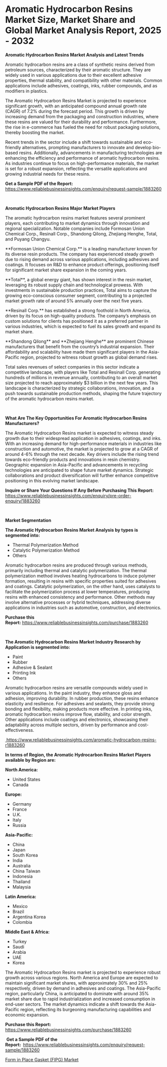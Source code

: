 <p><h1>Aromatic Hydrocarbon Resins Market Size, Market Share and Global Market Analysis Report, 2025 - 2032</h1></p><p><strong>Aromatic Hydrocarbon Resins Market Analysis and Latest Trends</strong></p>
<p><p>Aromatic hydrocarbon resins are a class of synthetic resins derived from petroleum sources, characterized by their aromatic structure. They are widely used in various applications due to their excellent adhesive properties, thermal stability, and compatibility with other materials. Common applications include adhesives, coatings, inks, rubber compounds, and as modifiers in plastics.</p><p>The Aromatic Hydrocarbon Resins Market is projected to experience significant growth, with an anticipated compound annual growth rate (CAGR) of 7.2% during the forecast period. This growth is driven by increasing demand from the packaging and construction industries, where these resins are valued for their durability and performance. Furthermore, the rise in e-commerce has fueled the need for robust packaging solutions, thereby boosting the market.</p><p>Recent trends in the sector include a shift towards sustainable and eco-friendly alternatives, prompting manufacturers to innovate and develop bio-based resins. Additionally, advancements in manufacturing technologies are enhancing the efficiency and performance of aromatic hydrocarbon resins. As industries continue to focus on high-performance materials, the market is set for a robust expansion, reflecting the versatile applications and growing industrial needs for these resins.</p></p>
<p><strong>Get a Sample PDF of the Report:&nbsp;</strong> <a href="https://www.reliablebusinessinsights.com/enquiry/request-sample/1883260?utm_campaign=3453&utm_medium=2&utm_source=Github&utm_content=ia&utm_term=03042025&utm_id=aromatic-hydrocarbon-resins">https://www.reliablebusinessinsights.com/enquiry/request-sample/1883260</a></p>
<p>&nbsp;</p>
<p><strong>Aromatic Hydrocarbon Resins Major Market Players</strong></p>
<p><p>The aromatic hydrocarbon resins market features several prominent players, each contributing to market dynamics through innovation and regional specialization. Notable companies include Formosan Union Chemical Corp., Resinall Corp., Shandong Qilong, Zhejiang Henghe, Total, and Puyang Changyu.</p><p>**Formosan Union Chemical Corp.** is a leading manufacturer known for its diverse resin products. The company has experienced steady growth due to rising demand across various applications, including adhesives and coatings. It focuses on R&D to enhance product offerings, positioning itself for significant market share expansion in the coming years.</p><p>**Total**, a global energy giant, has shown interest in the resin market, leveraging its robust supply chain and technological prowess. With investments in sustainable production practices, Total aims to capture the growing eco-conscious consumer segment, contributing to a projected market growth rate of around 5% annually over the next five years.</p><p>**Resinall Corp.** has established a strong foothold in North America, driven by its focus on high-quality products. The company’s emphasis on custom solutions for clients has positioned it as a preferred partner in various industries, which is expected to fuel its sales growth and expand its market share.</p><p>**Shandong Qilong** and **Zhejiang Henghe** are prominent Chinese manufacturers that benefit from the country’s industrial expansion. Their affordability and scalability have made them significant players in the Asia-Pacific region, projected to witness robust growth as global demand rises.</p><p>Total sales revenues of select companies in this sector indicate a competitive landscape, with players like Total and Resinall Corp. generating hundreds of millions in revenue annually, contributing to an overall market size projected to reach approximately $3 billion in the next few years. This landscape is characterized by strategic collaborations, innovation, and a push towards sustainable production methods, shaping the future trajectory of the aromatic hydrocarbon resins market.</p></p>
<p>&nbsp;</p>
<p><strong>What Are The Key Opportunities For Aromatic Hydrocarbon Resins Manufacturers?</strong></p>
<p><p>The Aromatic Hydrocarbon Resins market is expected to witness steady growth due to their widespread application in adhesives, coatings, and inks. With an increasing demand for high-performance materials in industries like construction and automotive, the market is projected to grow at a CAGR of around 4-6% through the next decade. Key drivers include the rising trend towards eco-friendly products and innovations in resin chemistry. Geographic expansion in Asia-Pacific and advancements in recycling technologies are anticipated to shape future market dynamics. Strategic collaborations and product diversification will further enhance competitive positioning in this evolving market landscape.</p></p>
<p><strong>Inquire or Share Your Questions If Any Before Purchasing This Report:</strong> <a href="https://www.reliablebusinessinsights.com/enquiry/pre-order-enquiry/1883260?utm_campaign=3453&utm_medium=2&utm_source=Github&utm_content=ia&utm_term=03042025&utm_id=aromatic-hydrocarbon-resins">https://www.reliablebusinessinsights.com/enquiry/pre-order-enquiry/1883260</a></p>
<p>&nbsp;</p>
<p><strong>Market Segmentation</strong></p>
<p><strong>The Aromatic Hydrocarbon Resins Market Analysis by types is segmented into:</strong></p>
<p><ul><li>Thermal Polymerization Method</li><li>Catalytic Polymerization Method</li><li>Others</li></ul></p>
<p><p>Aromatic hydrocarbon resins are produced through various methods, primarily including thermal and catalytic polymerization. The thermal polymerization method involves heating hydrocarbons to induce polymer formation, resulting in resins with specific properties suited for adhesives and coatings. Catalytic polymerization, on the other hand, uses catalysts to facilitate the polymerization process at lower temperatures, producing resins with enhanced consistency and performance. Other methods may involve alternative processes or hybrid techniques, addressing diverse applications in industries such as automotive, construction, and electronics.</p></p>
<p><strong>Purchase this Report:&nbsp;</strong><a href="https://www.reliablebusinessinsights.com/purchase/1883260?utm_campaign=3453&utm_medium=2&utm_source=Github&utm_content=ia&utm_term=03042025&utm_id=aromatic-hydrocarbon-resins">https://www.reliablebusinessinsights.com/purchase/1883260</a></p>
<p>&nbsp;</p>
<p><strong>The Aromatic Hydrocarbon Resins Market Industry Research by Application is segmented into:</strong></p>
<p><ul><li>Paint</li><li>Rubber</li><li>Adhesive & Sealant</li><li>Printing Ink</li><li>Others</li></ul></p>
<p><p>Aromatic hydrocarbon resins are versatile compounds widely used in various applications. In the paint industry, they enhance gloss and adhesion, improving durability. In rubber production, these resins enhance elasticity and resilience. For adhesives and sealants, they provide strong bonding and flexibility, making products more effective. In printing inks, aromatic hydrocarbon resins improve flow, stability, and color strength. Other applications include coatings and electronics, showcasing their adaptability across multiple sectors, driven by performance and cost-effectiveness.</p></p>
<p><a href="https://www.reliablebusinessinsights.com/aromatic-hydrocarbon-resins-r1883260?utm_campaign=3453&utm_medium=2&utm_source=Github&utm_content=ia&utm_term=03042025&utm_id=aromatic-hydrocarbon-resins">&nbsp;https://www.reliablebusinessinsights.com/aromatic-hydrocarbon-resins-r1883260</a></p>
<p><strong>In terms of Region, the Aromatic Hydrocarbon Resins Market Players available by Region are:</strong></p>
<p>
    <p> <strong> North America: </strong>
        <ul>
            <li>United States</li>
            <li>Canada</li>
        </ul>
        </p> 
    <p> <strong> Europe: </strong>
        <ul>
            <li>Germany</li>
            <li>France</li>
            <li>U.K.</li>
            <li>Italy</li>
            <li>Russia</li>
        </ul>
        </p> 
    <p> <strong> Asia-Pacific: </strong>
        <ul>
            <li>China</li>
            <li>Japan</li>
            <li>South Korea</li>
            <li>India</li>
            <li>Australia</li>
            <li>China Taiwan</li>
            <li>Indonesia</li>
            <li>Thailand</li>
            <li>Malaysia</li>
        </ul>
        </p> 
    <p> <strong> Latin America: </strong>
        <ul>
            <li>Mexico</li>
            <li>Brazil</li>
            <li>Argentina Korea</li>
            <li>Colombia</li>
        </ul>
        </p> 
    <p> <strong> Middle East & Africa: </strong>
        <ul>
            <li>Turkey</li>
            <li>Saudi</li>
            <li>Arabia</li>
            <li>UAE</li>
            <li>Korea</li>
        </ul>
    </p>
    </p>
<p><p>The Aromatic Hydrocarbon Resins market is projected to experience robust growth across various regions. North America and Europe are expected to maintain significant market shares, with approximately 30% and 25% respectively, driven by demand in adhesives and coatings. The Asia-Pacific region, particularly China, is anticipated to dominate with around 35% market share due to rapid industrialization and increased consumption in end-user sectors. The market dynamics indicate a shift towards the Asia-Pacific region, reflecting its burgeoning manufacturing capabilities and economic expansion.</p></p>
<p><strong>Purchase this Report: </strong><a href="https://www.reliablebusinessinsights.com/purchase/1883260?utm_campaign=3453&utm_medium=2&utm_source=Github&utm_content=ia&utm_term=03042025&utm_id=aromatic-hydrocarbon-resins">https://www.reliablebusinessinsights.com/purchase/1883260</a></p>
<p>&nbsp;<strong>Get a Sample PDF of the Report:&nbsp;&nbsp;</strong><a href="https://www.reliablebusinessinsights.com/enquiry/request-sample/1883260?utm_campaign=3453&utm_medium=2&utm_source=Github&utm_content=ia&utm_term=03042025&utm_id=aromatic-hydrocarbon-resins">https://www.reliablebusinessinsights.com/enquiry/request-sample/1883260</a></p>
<p><strong></strong></p>
<p><p><a href="https://github.com/azorrotutus/Market-Research-Report-List-1/blob/main/form-in-place-gasket-fipg-market.md?utm_campaign=3453&utm_medium=2&utm_source=Github&utm_content=ia&utm_term=03042025&utm_id=aromatic-hydrocarbon-resins">Form in Place Gasket (FIPG) Market</a></p></p>